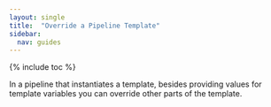 ```yaml
---
layout: single
title:  "Override a Pipeline Template"
sidebar:
  nav: guides
---
```


{% include toc %}

In a pipeline that instantiates a template, besides providing values for
template variables you can override other parts of the template.